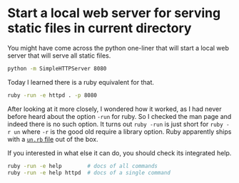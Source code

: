 Start a local web server for serving static files in current directory
=====================================================================

You might have come across the python one-liner that will start a local web server that will serve
all static files.

```sh
python -m SimpleHTTPServer 8080
```

Today I learned there is a ruby equivalent for that.

```sh
ruby -run -e httpd . -p 8080
```

After looking at it more closely, I wondered how it worked, as I had never before heard about the
option `-run` for ruby. So I checked the man page and indeed there is no such option. It turns out
`ruby -run` is just short for `ruby -r un` where `-r` is the good old require a library option.
Ruby apparently ships with a [`un.rb` file](https://github.com/ruby/ruby/blob/trunk/lib/un.rb) out
of the box.

If you interested in what else it can do, you should check its integrated help.

```sh
ruby -run -e help        # docs of all commands
ruby -run -e help httpd  # docs of a single command
```
